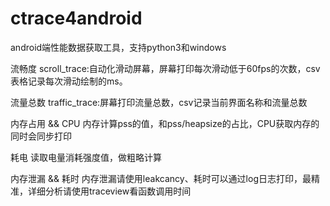 # ctrace4android
android端性能数据获取工具，支持python3和windows

流畅度
scroll_trace:自动化滑动屏幕，屏幕打印每次滑动低于60fps的次数，csv表格记录每次滑动绘制的ms。

流量总数
traffic_trace:屏幕打印流量总数，csv记录当前界面名称和流量总数

内存占用 && CPU
内存计算pss的值，和pss/heapsize的占比，CPU获取内存的同时会同步打印

耗电
读取电量消耗强度值，做粗略计算

内存泄漏 && 耗时
内存泄漏请使用leakcancy、耗时可以通过log日志打印，最精准，详细分析请使用traceview看函数调用时间